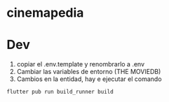 # cinemapedia

# Dev

1. copiar el .env.template y renombrarlo a .env
2. Cambiar las variables de entorno (THE MOVIEDB)
3. Cambios en la entidad, hay e ejecutar el comando
```
flutter pub run build_runner build
```
